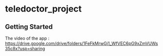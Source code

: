 # teledoctor_project

## Getting Started

The video of the app : https://drive.google.com/drive/folders/1FeFkMrwGi1_WfVEC6pG9xZmVUWs35c8x?usp=sharing
